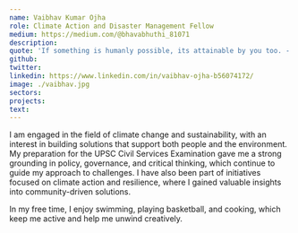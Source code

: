 ```yaml
---
name: Vaibhav Kumar Ojha
role: Climate Action and Disaster Management Fellow
medium: https://medium.com/@bhavabhuthi_81071
description:
quote: 'If something is humanly possible, its attainable by you too. - Marcus Aurelius'
github:
twitter:
linkedin: https://www.linkedin.com/in/vaibhav-ojha-b56074172/
image: ./vaibhav.jpg
sectors:
projects:
text:
---
```


I am engaged in the field of climate change and sustainability, with an interest in building solutions that support both people and the environment. My preparation for the UPSC Civil Services Examination gave me a strong grounding in policy, governance, and critical thinking, which continue to guide my approach to challenges. I have also been part of initiatives focused on climate action and resilience, where I gained valuable insights into community-driven solutions.

In my free time, I enjoy swimming, playing basketball, and cooking, which keep me active and help me unwind creatively.
